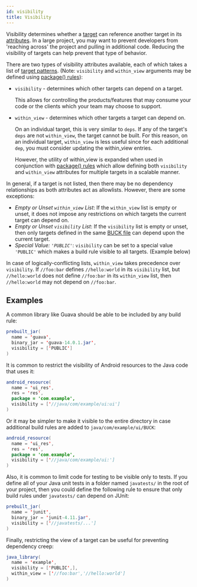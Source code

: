 ```yaml
---
id: visibility
title: Visibility
---
```


Visibility determines whether a [target](./glossary.md#target) can reference
another target in its [attributes](./glossary.md#attribute). In a large project,
you may want to prevent developers from 'reaching across' the project and
pulling in additional code. Reducing the visibility of targets can help prevent
that type of behavior.

There are two types of visibility attributes available, each of which takes a
list of [target patterns](./glossary.md#target-pattern). (Note: `visibility` and
`within_view` arguments may be defined using
[package() rules](../../rule_authors/package_files/#package)):

- `visibility` - determines which other targets can depend on a target.

  This allows for controlling the products/features that may consume your code
  or the clients which your team may choose to support.

- `within_view` - determines which other targets a target can depend on.

  On an individual target, this is very similar to `deps`. If any of the
  target's `deps` are not `within_view`, the target cannot be built. For this
  reason, on an individual target, `within_view` is less useful since for each
  additional `dep`, you must consider updating the within_view entries.

  However, the utility of within_view is expanded when used in conjunction with
  [package() rules](../../rule_authors/package_files/#package) which allow
  defining both `visibility` and `within_view` attributes for multiple targets
  in a scalable manner.

In general, if a target is not listed, then there may be no dependency
relationships as both attributes act as allowlists. However, there are some
exceptions:

- _Empty or Unset `within_view` List_: If the `within_view` list is empty or
  unset, it does not impose any restrictions on which targets the current target
  can depend on.
- _Empty or Unset `visibility` List_: If the `visibility` list is empty or
  unset, then only targets defined in the same
  [BUCK file](./glossary.md#buck-file) can depend upon the current target.
- _Special Value: `'PUBLIC'`_: `visibility` can be set to a special value
  `'PUBLIC'` which makes a build rule visible to all targets. (Example below)

In case of logically-conflicting lists, `within_view` takes precedence over
`visibility`. If `//foo:bar` defines `//hello:world` in its `visibility` list,
but `//hello:world` does not define `//foo:bar` in its `within_view` list, then
`//hello:world` may not depend on `//foo:bar`.

## Examples

A common library like Guava should be able to be included by any build rule:

```java
prebuilt_jar(
  name = 'guava',
  binary_jar = 'guava-14.0.1.jar',
  visibility = ['PUBLIC']
)
```

It is common to restrict the visibility of Android resources to the Java code
that uses it:

```java
android_resource(
  name = 'ui_res',
  res = 'res',
  package = 'com.example',
  visibility = ['//java/com/example/ui:ui']
)
```

Or it may be simpler to make it visible to the entire directory in case
additional build rules are added to `java/com/example/ui/BUCK`:

```java
android_resource(
  name = 'ui_res',
  res = 'res',
  package = 'com.example',
  visibility = ['//java/com/example/ui:']
)
```

Also, it is common to limit code for testing to be visible only to tests. If you
define all of your Java unit tests in a folder named `javatests/` in the root of
your project, then you could define the following rule to ensure that only build
rules under `javatests/` can depend on JUnit:

```java
prebuilt_jar(
  name = 'junit',
  binary_jar = 'junit-4.11.jar',
  visibility = ['//javatests/...']
)
```

Finally, restricting the view of a target can be useful for preventing
dependency creep:

```java
java_library(
  name = 'example',
  visibility = ['PUBLIC',],
  within_view = ['//foo:bar','//hello:world']
)
```
